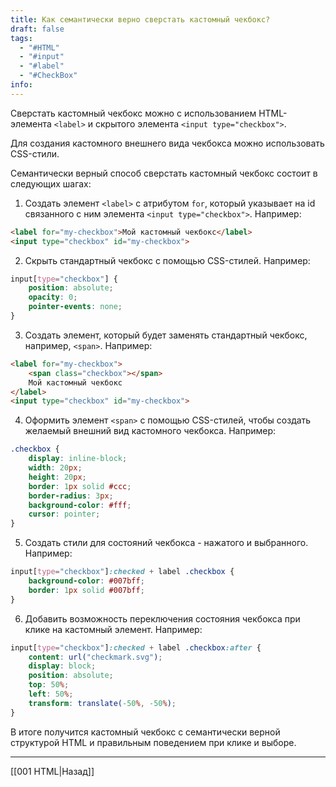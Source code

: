 ```yaml
---
title: Как семантически верно сверстать кастомный чекбокс?
draft: false
tags:
  - "#HTML"
  - "#input"
  - "#label"
  - "#CheckBox"
info:
---
```

Сверстать кастомный чекбокс можно с использованием HTML-элемента `<label>` и скрытого элемента `<input type="checkbox">`.

Для создания кастомного внешнего вида чекбокса можно использовать CSS-стили.

Семантически верный способ сверстать кастомный чекбокс состоит в следующих шагах:

1. Создать элемент `<label>` с атрибутом `for`, который указывает на id связанного с ним элемента `<input type="checkbox">`. Например:

```html
<label for="my-checkbox">Мой кастомный чекбокс</label>
<input type="checkbox" id="my-checkbox">
```

2. Скрыть стандартный чекбокс с помощью CSS-стилей. Например:

```css
input[type="checkbox"] {
    position: absolute;
    opacity: 0;
    pointer-events: none;
}
```

3. Создать элемент, который будет заменять стандартный чекбокс, например, `<span>`. Например:

```html
<label for="my-checkbox">
    <span class="checkbox"></span>
    Мой кастомный чекбокс
</label>
<input type="checkbox" id="my-checkbox">
```

4. Оформить элемент `<span>` с помощью CSS-стилей, чтобы создать желаемый внешний вид кастомного чекбокса. Например:

```css
.checkbox {
    display: inline-block;
    width: 20px;
    height: 20px;
    border: 1px solid #ccc;
    border-radius: 3px;
    background-color: #fff;
    cursor: pointer;
}
```

5. Создать стили для состояний чекбокса - нажатого и выбранного. Например:

```css
input[type="checkbox"]:checked + label .checkbox {
    background-color: #007bff;
    border: 1px solid #007bff;
}
```

6. Добавить возможность переключения состояния чекбокса при клике на кастомный элемент. Например:

```css
input[type="checkbox"]:checked + label .checkbox:after {
    content: url("checkmark.svg");
    display: block;
    position: absolute;
    top: 50%;
    left: 50%;
    transform: translate(-50%, -50%);
}
```

В итоге получится кастомный чекбокс с семантически верной структурой HTML и правильным поведением при клике и выборе.

---

[[001 HTML|Назад]]